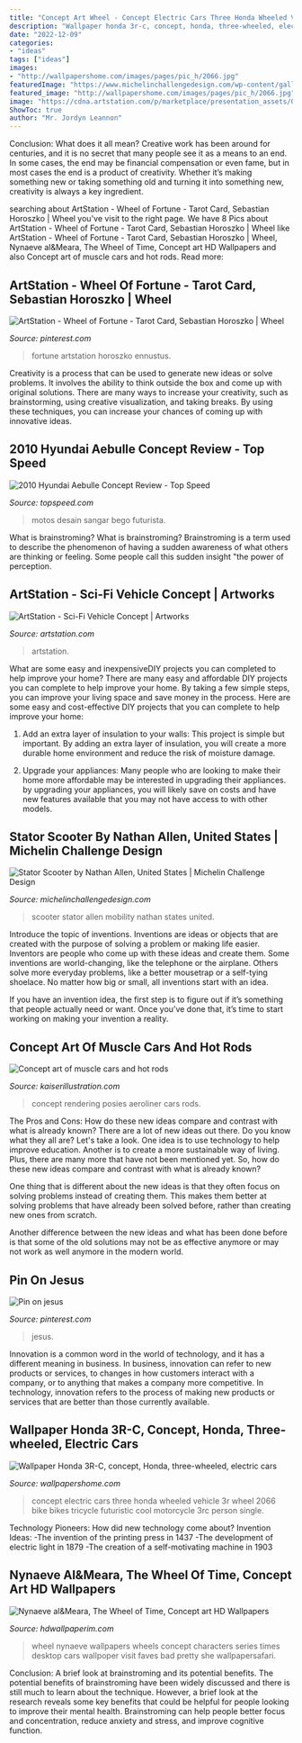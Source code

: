 ```yaml
---
title: "Concept Art Wheel - Concept Electric Cars Three Honda Wheeled Vehicle 3r Wheel 2066 Bike Bikes Tricycle Futuristic Cool Motorcycle 3rc Person Single"
description: "Wallpaper honda 3r-c, concept, honda, three-wheeled, electric cars"
date: "2022-12-09"
categories:
- "ideas"
tags: ["ideas"]
images:
- "http://wallpapershome.com/images/pages/pic_h/2066.jpg"
featuredImage: "https://www.michelinchallengedesign.com/wp-content/gallery/2016-04-stator-scooter/stator_scooter_01_source.jpg"
featured_image: "http://wallpapershome.com/images/pages/pic_h/2066.jpg"
image: "https://cdna.artstation.com/p/marketplace/presentation_assets/000/401/274/large/file.jpg?1591714835"
ShowToc: true
author: "Mr. Jordyn Leannon"
---
```



Conclusion: What does it all mean?
Creative work has been around for centuries, and it is no secret that many people see it as a means to an end. In some cases, the end may be financial compensation or even fame, but in most cases the end is a product of creativity. Whether it’s making something new or taking something old and turning it into something new, creativity is always a key ingredient.

	

		
searching about ArtStation - Wheel of Fortune - Tarot Card, Sebastian Horoszko | Wheel you've visit to the right page. We have 8 Pics about ArtStation - Wheel of Fortune - Tarot Card, Sebastian Horoszko | Wheel like ArtStation - Wheel of Fortune - Tarot Card, Sebastian Horoszko | Wheel, Nynaeve al&amp;Meara, The Wheel of Time, Concept art HD Wallpapers and also Concept art of muscle cars and hot rods. Read more:
		
    
## ArtStation - Wheel Of Fortune - Tarot Card, Sebastian Horoszko | Wheel

<img loading=lazy src="https://i.pinimg.com/736x/01/67/d3/0167d3ef1dd48d4e94d7584a8332b158.jpg" onerror="this.onerror=null;this.src='https://tse4.mm.bing.net/th?id=OIP.eHGehHCxcwUxKq9Ew08QPgHaM4&amp;pid=15.1';" alt="ArtStation - Wheel of Fortune - Tarot Card, Sebastian Horoszko | Wheel">

_Source: pinterest.com_

>fortune artstation horoszko ennustus. 

	

Creativity is a process that can be used to generate new ideas or solve problems. It involves the ability to think outside the box and come up with original solutions. There are many ways to increase your creativity, such as brainstorming, using creative visualization, and taking breaks. By using these techniques, you can increase your chances of coming up with innovative ideas.

    
## 2010 Hyundai Aebulle Concept Review - Top Speed

<img loading=lazy src="https://pictures.topspeed.com/IMG/jpg/201005/hyundai-aebulle-conc-3.jpg" onerror="this.onerror=null;this.src='https://tse3.mm.bing.net/th?id=OIP.XN-w7rq_nmNLUY1WrVne0QHaD-&amp;pid=15.1';" alt="2010 Hyundai Aebulle Concept Review - Top Speed">

_Source: topspeed.com_

>motos desain sangar bego futurista. 

	

What is brainstroming?
What is brainstroming? Brainstroming is a term used to describe the phenomenon of having a sudden awareness of what others are thinking or feeling. Some people call this sudden insight "the power of perception.

    
## ArtStation - Sci-Fi Vehicle Concept | Artworks

<img loading=lazy src="https://cdna.artstation.com/p/marketplace/presentation_assets/000/401/274/large/file.jpg?1591714835" onerror="this.onerror=null;this.src='https://tse2.mm.bing.net/th?id=OIP.7-o7vviGMhgzSEE5xfzuuQHaEK&amp;pid=15.1';" alt="ArtStation - Sci-Fi Vehicle Concept | Artworks">

_Source: artstation.com_

>artstation. 

	

What are some easy and inexpensiveDIY projects you can completed to help improve your home?
There are many easy and affordable DIY projects you can complete to help improve your home. By taking a few simple steps, you can improve your living space and save money in the process. Here are some easy and cost-effective DIY projects that you can complete to help improve your home: 
1. Add an extra layer of insulation to your walls: This project is simple but important. By adding an extra layer of insulation, you will create a more durable home environment and reduce the risk of moisture damage. 

2. Upgrade your appliances: Many people who are looking to make their home more affordable may be interested in upgrading their appliances. by upgrading your appliances, you will likely save on costs and have new features available that you may not have access to with other models. 


    
## Stator Scooter By Nathan Allen, United States | Michelin Challenge Design

<img loading=lazy src="https://www.michelinchallengedesign.com/wp-content/gallery/2016-04-stator-scooter/stator_scooter_01_source.jpg" onerror="this.onerror=null;this.src='https://tse4.mm.bing.net/th?id=OIP.MxXsWGynjRSgmYHp63SwLwHaE7&amp;pid=15.1';" alt="Stator Scooter by Nathan Allen, United States | Michelin Challenge Design">

_Source: michelinchallengedesign.com_

>scooter stator allen mobility nathan states united. 

	

Introduce the topic of inventions.
Inventions are ideas or objects that are created with the purpose of solving a problem or making life easier. Inventors are people who come up with these ideas and create them.
Some inventions are world-changing, like the telephone or the airplane. Others solve more everyday problems, like a better mousetrap or a self-tying shoelace. No matter how big or small, all inventions start with an idea.

If you have an invention idea, the first step is to figure out if it’s something that people actually need or want. Once you’ve done that, it’s time to start working on making your invention a reality.

    
## Concept Art Of Muscle Cars And Hot Rods

<img loading=lazy src="https://www.kaiserillustration.com/images/posies-aeroliner-concept-rendering.jpg" onerror="this.onerror=null;this.src='https://tse4.mm.bing.net/th?id=OIP.EOeyr6CMrpoQkzVDbM7B4gHaDQ&amp;pid=15.1';" alt="Concept art of muscle cars and hot rods">

_Source: kaiserillustration.com_

>concept rendering posies aeroliner cars rods. 

	

The Pros and Cons: How do these new ideas compare and contrast with what is already known?
There are a lot of new ideas out there. Do you know what they all are? Let's take a look. 
One idea is to use technology to help improve education. Another is to create a more sustainable way of living. Plus, there are many more that have not been mentioned yet. So, how do these new ideas compare and contrast with what is already known?

One thing that is different about the new ideas is that they often focus on solving problems instead of creating them. This makes them better at solving problems that have already been solved before, rather than creating new ones from scratch. 

Another difference between the new ideas and what has been done before is that some of the old solutions may not be as effective anymore or may not work as well anymore in the modern world.

    
## Pin On Jesus

<img loading=lazy src="https://i.pinimg.com/736x/0a/c0/fb/0ac0fb47769f87b0285462ef0b2fbeb7.jpg" onerror="this.onerror=null;this.src='https://tse1.mm.bing.net/th?id=OIP.RHWCzYQRI6ApUSqbUKlfDwHaLH&amp;pid=15.1';" alt="Pin on jesus">

_Source: pinterest.com_

>jesus. 

	

Innovation is a common word in the world of technology, and it has a different meaning in business. In business, innovation can refer to new products or services, to changes in how customers interact with a company, or to anything that makes a company more competitive. In technology, innovation refers to the process of making new products or services that are better than those currently available.

    
## Wallpaper Honda 3R-C, Concept, Honda, Three-wheeled, Electric Cars

<img loading=lazy src="http://wallpapershome.com/images/pages/pic_h/2066.jpg" onerror="this.onerror=null;this.src='https://tse4.mm.bing.net/th?id=OIP.AvAZ_asYEBxFT0cUS7Y3TAHaEK&amp;pid=15.1';" alt="Wallpaper Honda 3R-C, concept, Honda, three-wheeled, electric cars">

_Source: wallpapershome.com_

>concept electric cars three honda wheeled vehicle 3r wheel 2066 bike bikes tricycle futuristic cool motorcycle 3rc person single. 

	

Technology Pioneers: How did new technology come about?
Invention Ideas: 
-The invention of the printing press in 1437 
-The development of electric light in 1879 
-The creation of a self-motivating machine in 1903

    
## Nynaeve Al&amp;Meara, The Wheel Of Time, Concept Art HD Wallpapers

<img loading=lazy src="https://hdwallpaperim.com/wp-content/uploads/2017/08/23/470499-Nynaeve_al039Meara-The_Wheel_of_Time-concept_art.jpg" onerror="this.onerror=null;this.src='https://tse4.mm.bing.net/th?id=OIP.xnOfcLZa9E9BZgOkO46MkwHaF7&amp;pid=15.1';" alt="Nynaeve al&amp;Meara, The Wheel of Time, Concept art HD Wallpapers">

_Source: hdwallpaperim.com_

>wheel nynaeve wallpapers wheels concept characters series times desktop cars wallpoper visit faves bad pretty she wallpapersafari. 

	

Conclusion: A brief look at brainstroming and its potential benefits.
The potential benefits of brainstroming have been widely discussed and there is still much to learn about the technique. However, a brief look at the research reveals some key benefits that could be helpful for people looking to improve their mental health. Brainstroming can help people better focus and concentration, reduce anxiety and stress, and improve cognitive function.

